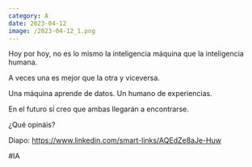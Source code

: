```yaml
--- 
category: A 
date: 2023-04-12 
image: /2023-04-12_1.png 
--- 
```


Hoy por hoy, no es lo mismo la inteligencia máquina que la inteligencia humana. 

A veces una es mejor que la otra y viceversa.

Una máquina aprende de datos. Un humano de experiencias.  

En el futuro sí creo que ambas llegarán a encontrarse. 

¿Qué opináis?

Diapo: https://www.linkedin.com/smart-links/AQEdZe8aJe-Huw

#IA